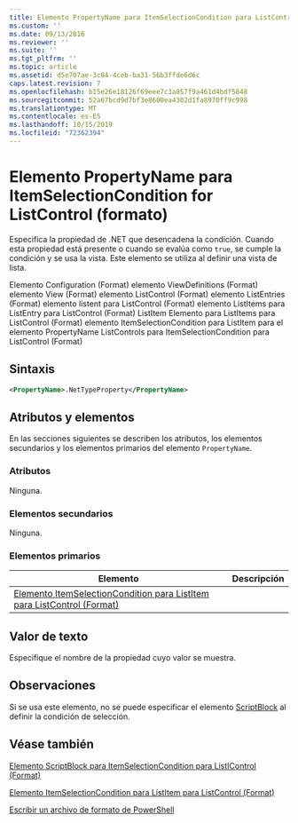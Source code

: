 ```yaml
---
title: Elemento PropertyName para ItemSelectionCondition para ListControl (Format) | Microsoft Docs
ms.custom: ''
ms.date: 09/13/2016
ms.reviewer: ''
ms.suite: ''
ms.tgt_pltfrm: ''
ms.topic: article
ms.assetid: d5e707ae-3c84-4ceb-ba31-56b3ffde6d6c
caps.latest.revision: 7
ms.openlocfilehash: b15e26e18126f69eee7c3a857f9a461d4bdf5848
ms.sourcegitcommit: 52a67bcd9d7bf3e8600ea4302d1fa8970ff9c998
ms.translationtype: MT
ms.contentlocale: es-ES
ms.lasthandoff: 10/15/2019
ms.locfileid: "72362394"
---
```

# <a name="propertyname-element-for-itemselectioncondition-for-listcontrol-format"></a>Elemento PropertyName para ItemSelectionCondition for ListControl (formato)

Especifica la propiedad de .NET que desencadena la condición. Cuando esta propiedad está presente o cuando se evalúa como `true`, se cumple la condición y se usa la vista. Este elemento se utiliza al definir una vista de lista.

Elemento Configuration (Format) elemento ViewDefinitions (Format) elemento View (Format) elemento ListControl (Format) elemento ListEntries (Format) elemento listent para ListControl (Format) elemento ListItems para ListEntry para ListControl (Format) ListItem Elemento para ListItems para ListControl (Format) elemento ItemSelectionCondition para ListItem para el elemento PropertyName ListControls para ItemSelectionCondition para ListControl (Format)

## <a name="syntax"></a>Sintaxis

```xml
<PropertyName>.NetTypeProperty</PropertyName>
```

## <a name="attributes-and-elements"></a>Atributos y elementos

En las secciones siguientes se describen los atributos, los elementos secundarios y los elementos primarios del elemento `PropertyName`.

### <a name="attributes"></a>Atributos

Ninguna.

### <a name="child-elements"></a>Elementos secundarios

Ninguna.

### <a name="parent-elements"></a>Elementos primarios

|Elemento|Descripción|
|-------------|-----------------|
|[Elemento ItemSelectionCondition para ListItem para ListControl (Format)](./itemselectioncondition-element-for-listitem-for-listcontrol-format.md)||

## <a name="text-value"></a>Valor de texto

Especifique el nombre de la propiedad cuyo valor se muestra.

## <a name="remarks"></a>Observaciones

Si se usa este elemento, no se puede especificar el elemento [ScriptBlock](./scriptblock-element-for-itemselectioncondition-for-listcontrol-format.md) al definir la condición de selección.

## <a name="see-also"></a>Véase también

[Elemento ScriptBlock para ItemSelectionCondition para ListIControl (Format)](./scriptblock-element-for-itemselectioncondition-for-listcontrol-format.md)

[Elemento ItemSelectionCondition para ListItem para ListControl (Format)](./itemselectioncondition-element-for-listitem-for-listcontrol-format.md)

[Escribir un archivo de formato de PowerShell](./writing-a-powershell-formatting-file.md)
